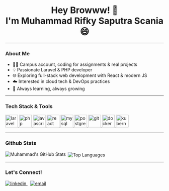 <h1 align="center">
  Hey Browww! 🚀 <br/>
  I'm Muhammad Rifky Saputra Scania 😄
</h1>

---

### About Me

- 👨‍💻 Campus account, coding for assignments & real projects  
- 💡 Passionate Laravel & PHP developer  
- 🌐 Exploring full-stack web development with React & modern JS  
- ☁️ Interested in cloud tech & DevOps practices  
- 🎯 Always learning, always growing  

---

### Tech Stack & Tools

<p align="left">
  <a href="https://laravel.com" target="_blank" rel="noreferrer">
    <img src="https://cdn.jsdelivr.net/gh/devicons/devicon/icons/laravel/laravel-plain.svg" alt="laravel" width="40" height="40"/>
  </a>
  <a href="https://www.php.net" target="_blank" rel="noreferrer">
    <img src="https://cdn.jsdelivr.net/gh/devicons/devicon/icons/php/php-original.svg" alt="php" width="40" height="40"/>
  </a>
  <a href="https://www.javascript.com" target="_blank" rel="noreferrer">
    <img src="https://cdn.jsdelivr.net/gh/devicons/devicon/icons/javascript/javascript-original.svg" alt="javascript" width="40" height="40"/>
  </a>
  <a href="https://reactjs.org" target="_blank" rel="noreferrer">
    <img src="https://cdn.jsdelivr.net/gh/devicons/devicon/icons/react/react-original.svg" alt="react" width="40" height="40"/>
  </a>
  <a href="https://www.mysql.com" target="_blank" rel="noreferrer">
    <img src="https://cdn.jsdelivr.net/gh/devicons/devicon/icons/mysql/mysql-original.svg" alt="mysql" width="40" height="40"/>
  </a>
  <a href="https://www.postgresql.org" target="_blank" rel="noreferrer">
    <img src="https://cdn.jsdelivr.net/gh/devicons/devicon/icons/postgresql/postgresql-original.svg" alt="postgresql" width="40" height="40"/>
  </a>
  <a href="https://git-scm.com" target="_blank" rel="noreferrer">
    <img src="https://cdn.jsdelivr.net/gh/devicons/devicon/icons/git/git-original.svg" alt="git" width="40" height="40"/>
  </a>
  <a href="https://www.docker.com" target="_blank" rel="noreferrer">
    <img src="https://cdn.jsdelivr.net/gh/devicons/devicon/icons/docker/docker-original.svg" alt="docker" width="40" height="40"/>
  </a>
  <a href="https://kubernetes.io" target="_blank" rel="noreferrer">
    <img src="https://cdn.jsdelivr.net/gh/devicons/devicon/icons/kubernetes/kubernetes-plain.svg" alt="kubernetes" width="40" height="40"/>
  </a>
</p>

---

### Github Stats

<p>
  <img align="left" src="https://github-readme-stats.vercel.app/api?username=Justrifkyyy&show_icons=true&theme=radical&include_all_commits=true" alt="Muhammad's GitHub Stats" />
</p>

<p>
  &nbsp;<img align="center" src="https://github-readme-stats.vercel.app/api/top-langs/?username=Justrifkyyy&layout=compact&theme=radical&langs_count=10" alt="Top Languages" />
</p>

---

### Let's Connect!

<p align="left">
  <a href="https://linkedin.com/in/muhammadrifkysc" target="_blank" rel="noreferrer">
    <img src="https://cdn-icons-png.flaticon.com/24/174/174857.png" alt="linkedin" />
  </a>
  &nbsp;
  <a href="mailto:muhammad.rifky@email.com" target="_blank" rel="noreferrer">
    <img src="https://cdn-icons-png.flaticon.com/24/732/732200.png" alt="email" />
  </a>
</p>
